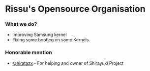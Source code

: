 # Rissu's Opensource Organisation
### What we do?
- Improving Samsung kernel
- Fixing some bootleg on some Kernels.

### Honorable mention
- [@hiratazx](https://github.com/hiratazx) - For helping and owner of Shirayuki Project